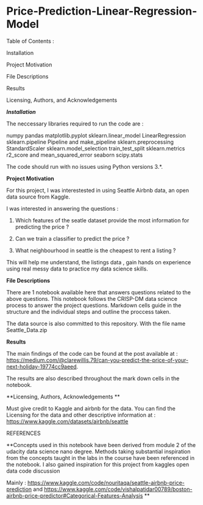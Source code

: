 # Price-Prediction-Linear-Regression-Model

Table of Contents : 

Installation

Project Motivation

File Descriptions

Results

Licensing, Authors, and Acknowledgements

***Installation***

The neccessary libraries required to run the code are : 

numpy
pandas 
matplotlib.pyplot
sklearn.linear_model LinearRegression 
sklearn.pipeline Pipeline and make_pipeline 
sklearn.preprocessing StandardScaler
sklearn.model_selection train_test_split
sklearn.metrics r2_score and mean_squared_error
seaborn 
scipy.stats 

The code should run with no issues using Python versions 3.*.

**Project Motivation**

For this project, I was interestested in using Seattle Airbnb data, an open data source from Kaggle.

I was interested in answering the questions :

1) Which features of the seatle dataset provide the most information for predicting the price ? 

2) Can we train a classifier to predict the price ?

3) What neighbourhood in seattle is the cheapest to rent a listing ?

This will help me understand, the listings data , gain hands on experience using real messy data to practice my data science skills. 


**File Descriptions**

There are 1 notebook available here that answers questions related to the above questions.
This notebook follows the CRISP-DM data science process to answer the project questions. 
Markdown cells guide in the structure and the individual steps and outline the proccess taken. 

The data source is also committed to this repository. With the file name Seattle_Data.zip

**Results**

The main findings of the code can be found at the post available at : 
https://medium.com/@clarewillis.79/can-you-predict-the-price-of-your-next-holiday-19774cc9aeed.

The results are also described throughout the mark down cells in the notebook. 

**Licensing, Authors, Acknowledgements ** 

Must give credit to Kaggle and airbnb for the data. You can find the Licensing for the data and other descriptive information at : https://www.kaggle.com/datasets/airbnb/seattle

REFERENCES 

**Concepts used in this notebook have been derived from module 2 of the udacity data science nano degree.
Methods taking substantial inspiration from the concepts taught in the labs in the course have been referenced in the notebook. 
I also gained inspiration for this project from kaggles open data code discussion 

Mainly : 
https://www.kaggle.com/code/nouritaqa/seattle-airbnb-price-prediction
and 
https://www.kaggle.com/code/vishalpatidar00789/boston-airbnb-price-predictor#Categorical-Features-Analysis 
**

